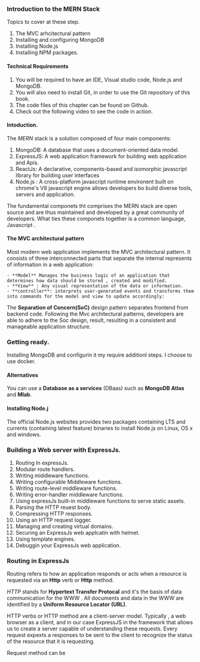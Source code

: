 ### Introduction to the MERN Stack

Topics to cover at these step.

1. The MVC arhcitectural pattern
2. Installing and configuring MongoDB
3. Installing Node.js
4. Installing NPM packages.

#### Technical Requirements

1. You will be required to have an IDE, Visual studio code, Node.js and MongoDB.
2. You will also need to install Git, in order to use the Git repository of this book.
3. The code files of this chapter can be found on Github. 
4. Check out the following video to see the code in action.

#### Intoduction.
The *MERN* stack is a solution composed of four main components:

1. MongoDB: A database that uses a document-oriented data model.
2. ExpressJS: A web application framework for building web application  and Apis.
3. ReactJs: A declarative, components-based and isomorphic javascript library for building user interfaces
4. Node.js : A cross-platform javascript runtime environent built on chrome's V8 javascript engine allows developers bo build diverse tools, servers and application. 

The fundamental componets tht comprises the MERN stack are open source and are thus maintained and developed by a great community of developers. What ties these componets together is a common language, Javascript
.

#### The MVC architectural pattern

Most modern web application implements the MVC architectural pattern. It consists of three interconnected parts that separate the internal represents of information in a web application:

    - **Model** Manages the business logic of an application that determines how data should be stored , created and modified.
    - **View** : Any visual representation of the data or information.
    - **controller**: interprets user-generated events and transforms them into commands for the model and view to update accordingly:

The **Separation of Concern(SoC)** design pattern separates frontend from backend code. Following the Mvc architectural patterns, developers are able to adhere to the Soc design, result, resulting in a consistent and manageable application structure.

### Getting ready.

Installing MongoDB and configurin it my require additionl steps. I choose to use docker.

#### Alternatives
You can use a **Database as a services** (DBaas) such as **MongoDB Atlas** and **Mlab**.

#### Installing Node.j

The official Node.js websites provides two packages containing LTS and currents (containing latest feature) binaries to install Node.js on Linux, OS x and windows.


### Building a Web server with ExpressJs.
1. Routing In expressJs.
2. Modular route handlers.
3. Writing middleware functions.
4. Writing configurable Middleware functions.
5. Writing route-level middleware functions.
6. Writing error-handler middleware functions.
7. Using expressJs built-in middleware functions to serve static assets.
8. Parsing the HTTP reuest body.
9. Compressing HTTP responses.
8. Using an HTTP request logger.
9. Managing and creating virtual domains.
10. Securing an ExpressJs web applcatin with helmet.
11. Using template engines.
12. Debuggin your ExpressJs web application.


### Routing in ExpressJs

Routing refers to how an application responds or acts when a resource is requested via an **Http** verb or **Http** method.

*HTTP* stands for __Hypertext Transfer Protocal__ and it's the basis of data communication for the WWW . All documents and data in the WWW are identified by a **Uniform Resource Locator (URL)**.

HTTP verbs or HTTP method are a client-server model. Typically , a web browser as a client, and in our case ExpressJS in the framework that allows us to create a server capable of understanding these requests. Every request expexts a responses to be sent to the client to recognize the status of the resource that it is requesting.

Request method can be 

